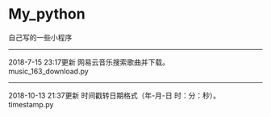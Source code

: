 # My_python
自己写的一些小程序
<hr>
2018-7-15 23:17更新
网易云音乐搜索歌曲并下载。
</br>music_163_download.py


<hr>
2018-10-13 21:37更新
时间戳转日期格式（年-月-日 时：分：秒）。
<br>timestamp.py

